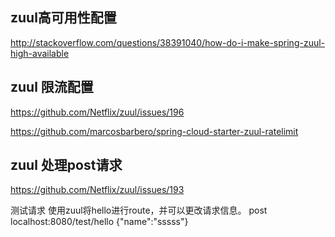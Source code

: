 


## zuul高可用性配置

http://stackoverflow.com/questions/38391040/how-do-i-make-spring-zuul-high-available


## zuul 限流配置

https://github.com/Netflix/zuul/issues/196

https://github.com/marcosbarbero/spring-cloud-starter-zuul-ratelimit

## zuul 处理post请求

https://github.com/Netflix/zuul/issues/193

测试请求
使用zuul将hello进行route，并可以更改请求信息。
post localhost:8080/test/hello {"name":"sssss"}
